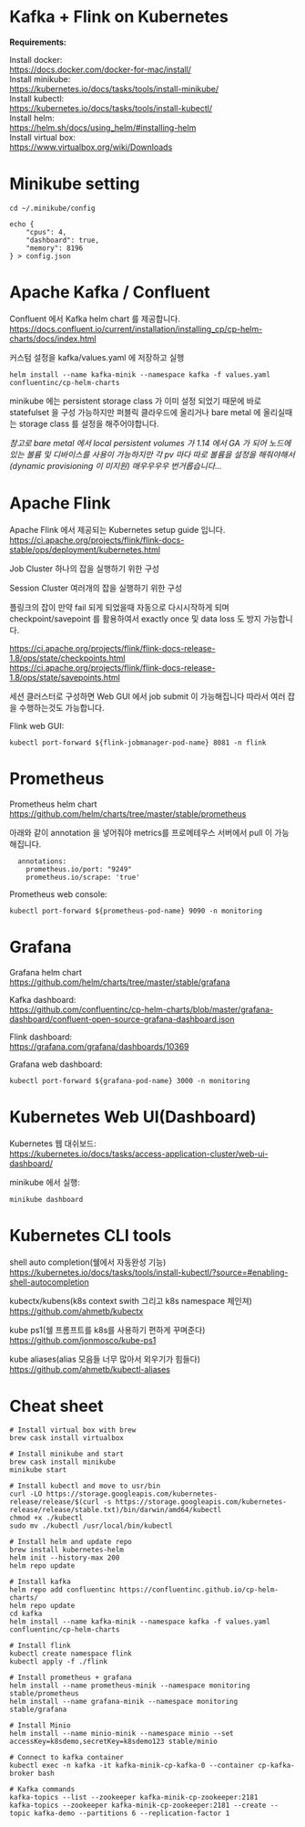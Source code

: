 # Kafka + Flink on Kubernetes

__Requirements:__

Install docker:  
https://docs.docker.com/docker-for-mac/install/  
Install minikube:  
https://kubernetes.io/docs/tasks/tools/install-minikube/  
Install kubectl:  
https://kubernetes.io/docs/tasks/tools/install-kubectl/  
Install helm:  
https://helm.sh/docs/using_helm/#installing-helm  
Install virtual box:  
https://www.virtualbox.org/wiki/Downloads

# Minikube setting

    cd ~/.minikube/config

    echo {
        "cpus": 4,
        "dashboard": true,
        "memory": 8196
    } > config.json

# Apache Kafka / Confluent

Confluent 에서 Kafka helm chart 를 제공합니다.  
https://docs.confluent.io/current/installation/installing_cp/cp-helm-charts/docs/index.html

커스텀 설정을 kafka/values.yaml 에 저장하고 실행


    helm install --name kafka-minik --namespace kafka -f values.yaml confluentinc/cp-helm-charts

minikube 에는 persistent storage class 가 이미 설정 되었기 때문에 바로 statefulset 을 구성 가능하지만
퍼블릭 클라우드에 올리거나 bare metal 에 올리실때는 storage class 를 설정을 해주어야합니다.

*참고로 bare metal 에서 local persistent volumes 가 1.14 에서 GA 가 되어 노드에 있는 볼륨 및 디바이스를 사용이 가능하지만
각 pv 마다 따로 볼륨을 설정을 해줘야해서(dynamic provisioning 이 미지원) 매우우우우 번거롭습니다...*


# Apache Flink

Apache Flink 에서 제공되는 Kubernetes setup guide 입니다.  
https://ci.apache.org/projects/flink/flink-docs-stable/ops/deployment/kubernetes.html

Job Cluster
하나의 잡을 실행하기 위한 구성

Session Cluster
여러개의 잡을 실행하기 위한 구성

플링크의 잡이 만약 fail 되게 되었을때 자동으로 다시시작하게 되며 checkpoint/savepoint 를 활용하여서 exactly once 및 data loss 도 방지 가능합니다.

https://ci.apache.org/projects/flink/flink-docs-release-1.8/ops/state/checkpoints.html  
https://ci.apache.org/projects/flink/flink-docs-release-1.8/ops/state/savepoints.html

세션 클러스터로 구성하면 Web GUI 에서 job submit 이 가능해집니다 따라서 여러 잡을 수행하는것도 가능합니다.

Flink web GUI:  

    kubectl port-forward ${flink-jobmanager-pod-name} 8081 -n flink

# Prometheus
Prometheus helm chart  
https://github.com/helm/charts/tree/master/stable/prometheus

아래와 같이 annotation 을 넣어줘야 metrics를 프로메테우스 서버에서 pull 이 가능해집니다.

      annotations:
        prometheus.io/port: "9249"
        prometheus.io/scrape: 'true'

Prometheus web console:

    kubectl port-forward ${prometheus-pod-name} 9090 -n monitoring

# Grafana
Grafana helm chart  
https://github.com/helm/charts/tree/master/stable/grafana

Kafka dashboard:  
https://github.com/confluentinc/cp-helm-charts/blob/master/grafana-dashboard/confluent-open-source-grafana-dashboard.json

Flink dashboard:  
https://grafana.com/grafana/dashboards/10369

Grafana web dashboard:  

    kubectl port-forward ${grafana-pod-name} 3000 -n monitoring

# Kubernetes Web UI(Dashboard)
Kubernetes 웹 대쉬보드:  
https://kubernetes.io/docs/tasks/access-application-cluster/web-ui-dashboard/

minikube 에서 실행:  

    minikube dashboard

# Kubernetes CLI tools
shell auto completion(쉘에서 자동완성 기능)  
https://kubernetes.io/docs/tasks/tools/install-kubectl/?source=#enabling-shell-autocompletion

kubectx/kubens(k8s context swith 그리고 k8s namespace 체인져)  
https://github.com/ahmetb/kubectx

kube ps1(쉘 프롬프트를 k8s를 사용하기 편하게 꾸며준다)  
https://github.com/jonmosco/kube-ps1

kube aliases(alias 모음들 너무 많아서 외우기가 힘들다)  
https://github.com/ahmetb/kubectl-aliases


# Cheat sheet

```
# Install virtual box with brew
brew cask install virtualbox

# Install minikube and start
brew cask install minikube
minikube start

# Install kubectl and move to usr/bin
curl -LO https://storage.googleapis.com/kubernetes-release/release/$(curl -s https://storage.googleapis.com/kubernetes-release/release/stable.txt)/bin/darwin/amd64/kubectl
chmod +x ./kubectl
sudo mv ./kubectl /usr/local/bin/kubectl

# Install helm and update repo
brew install kubernetes-helm
helm init --history-max 200
helm repo update

# Install kafka
helm repo add confluentinc https://confluentinc.github.io/cp-helm-charts/
helm repo update
cd kafka
helm install --name kafka-minik --namespace kafka -f values.yaml confluentinc/cp-helm-charts

# Install flink
kubectl create namespace flink
kubectl apply -f ./flink

# Install prometheus + grafana
helm install --name prometheus-minik --namespace monitoring stable/prometheus
helm install --name grafana-minik --namespace monitoring stable/grafana

# Install Minio
helm install --name minio-minik --namespace minio --set accessKey=k8sdemo,secretKey=k8sdemo123 stable/minio

# Connect to kafka container
kubectl exec -n kafka -it kafka-minik-cp-kafka-0 --container cp-kafka-broker bash

# Kafka commands
kafka-topics --list --zookeeper kafka-minik-cp-zookeeper:2181
kafka-topics --zookeeper kafka-minik-cp-zookeeper:2181 --create --topic kafka-demo --partitions 6 --replication-factor 1